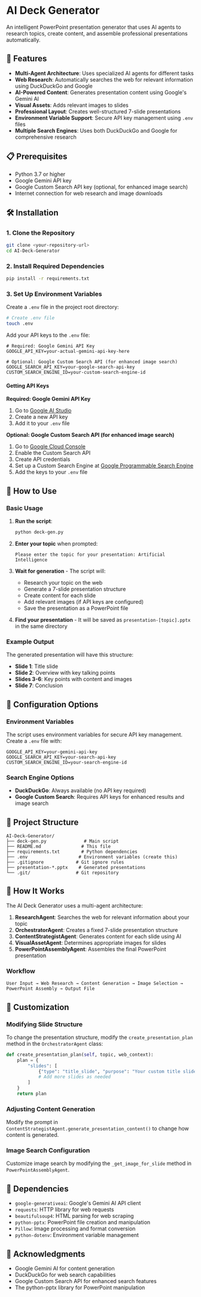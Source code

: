 # AI Deck Generator

An intelligent PowerPoint presentation generator that uses AI agents to research topics, create content, and assemble professional presentations automatically.

## 🚀 Features

- **Multi-Agent Architecture**: Uses specialized AI agents for different tasks
- **Web Research**: Automatically searches the web for relevant information using DuckDuckGo and Google
- **AI-Powered Content**: Generates presentation content using Google's Gemini AI
- **Visual Assets**: Adds relevant images to slides
- **Professional Layout**: Creates well-structured 7-slide presentations
- **Environment Variable Support**: Secure API key management using `.env` files
- **Multiple Search Engines**: Uses both DuckDuckGo and Google for comprehensive research

## 📋 Prerequisites

- Python 3.7 or higher
- Google Gemini API key
- Google Custom Search API key (optional, for enhanced image search)
- Internet connection for web research and image downloads

## 🛠️ Installation

### 1. Clone the Repository

```bash
git clone <your-repository-url>
cd AI-Deck-Generator
```

### 2. Install Required Dependencies

```bash
pip install -r requirements.txt
```

### 3. Set Up Environment Variables

Create a `.env` file in the project root directory:

```bash
# Create .env file
touch .env
```

Add your API keys to the `.env` file:

```env
# Required: Google Gemini API Key
GOOGLE_API_KEY=your-actual-gemini-api-key-here

# Optional: Google Custom Search API (for enhanced image search)
GOOGLE_SEARCH_API_KEY=your-google-search-api-key
CUSTOM_SEARCH_ENGINE_ID=your-custom-search-engine-id
```

#### Getting API Keys

**Required: Google Gemini API Key**
1. Go to [Google AI Studio](https://makersuite.google.com/app/apikey)
2. Create a new API key
3. Add it to your `.env` file

**Optional: Google Custom Search API (for enhanced image search)**
1. Go to [Google Cloud Console](https://console.cloud.google.com/)
2. Enable the Custom Search API
3. Create API credentials
4. Set up a Custom Search Engine at [Google Programmable Search Engine](https://programmablesearchengine.google.com/)
5. Add the keys to your `.env` file

## 🎯 How to Use

### Basic Usage

1. **Run the script**:
   ```bash
   python deck-gen.py
   ```

2. **Enter your topic** when prompted:
   ```
   Please enter the topic for your presentation: Artificial Intelligence
   ```

3. **Wait for generation** - The script will:
   - Research your topic on the web
   - Generate a 7-slide presentation structure
   - Create content for each slide
   - Add relevant images (if API keys are configured)
   - Save the presentation as a PowerPoint file

4. **Find your presentation** - It will be saved as `presentation-[topic].pptx` in the same directory

### Example Output

The generated presentation will have this structure:
- **Slide 1**: Title slide
- **Slide 2**: Overview with key talking points
- **Slides 3-6**: Key points with content and images
- **Slide 7**: Conclusion

## 🔧 Configuration Options

### Environment Variables

The script uses environment variables for secure API key management. Create a `.env` file with:

```env
GOOGLE_API_KEY=your-gemini-api-key
GOOGLE_SEARCH_API_KEY=your-search-api-key
CUSTOM_SEARCH_ENGINE_ID=your-search-engine-id
```

### Search Engine Options

- **DuckDuckGo**: Always available (no API key required)
- **Google Custom Search**: Requires API keys for enhanced results and image search

## 📁 Project Structure

```
AI-Deck-Generator/
├── deck-gen.py              # Main script
├── README.md               # This file
├── requirements.txt        # Python dependencies
├── .env                   # Environment variables (create this)
├── .gitignore            # Git ignore rules
├── presentation-*.pptx    # Generated presentations
└── .git/                 # Git repository
```

## 🤖 How It Works

The AI Deck Generator uses a multi-agent architecture:

1. **ResearchAgent**: Searches the web for relevant information about your topic
2. **OrchestratorAgent**: Creates a fixed 7-slide presentation structure
3. **ContentStrategistAgent**: Generates content for each slide using AI
4. **VisualAssetAgent**: Determines appropriate images for slides
5. **PowerPointAssemblyAgent**: Assembles the final PowerPoint presentation

### Workflow

```
User Input → Web Research → Content Generation → Image Selection → PowerPoint Assembly → Output File
```

## 🎨 Customization

### Modifying Slide Structure

To change the presentation structure, modify the `create_presentation_plan` method in the `OrchestratorAgent` class:

```python
def create_presentation_plan(self, topic, web_context):
    plan = {
        "slides": [
            {"type": "title_slide", "purpose": "Your custom title slide purpose"},
            # Add more slides as needed
        ]
    }
    return plan
```

### Adjusting Content Generation

Modify the prompt in `ContentStrategistAgent.generate_presentation_content()` to change how content is generated.

### Image Search Configuration

Customize image search by modifying the `_get_image_for_slide` method in `PowerPointAssemblyAgent`.



## 📝 Dependencies

- `google-generativeai`: Google's Gemini AI API client
- `requests`: HTTP library for web requests
- `beautifulsoup4`: HTML parsing for web scraping
- `python-pptx`: PowerPoint file creation and manipulation
- `Pillow`: Image processing and format conversion
- `python-dotenv`: Environment variable management

## 🙏 Acknowledgments

- Google Gemini AI for content generation
- DuckDuckGo for web search capabilities
- Google Custom Search API for enhanced search features
- The python-pptx library for PowerPoint manipulation
